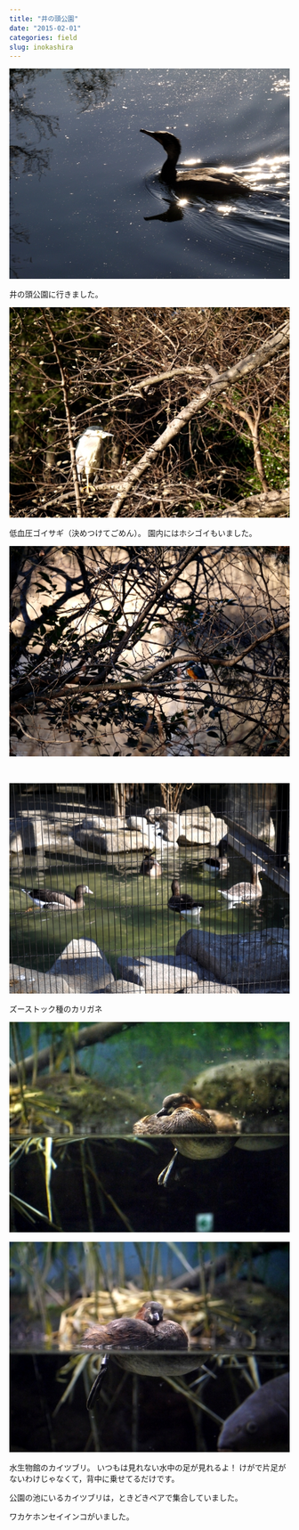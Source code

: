 ```yaml
---
title: "井の頭公園"
date: "2015-02-01"
categories: field
slug: inokashira
---
```


![](/pict/20150201_inokashira/P1000720.JPG)

井の頭公園に行きました。

<!--more-->

![](/pict/20150201_inokashira/P1000722.JPG)

低血圧ゴイサギ（決めつけてごめん）。
園内にはホシゴイもいました。

![](/pict/20150201_inokashira/P1000724.JPG)

<br>

![](/pict/20150201_inokashira/P1000726.JPG)

ズーストック種のカリガネ

![](/pict/20150201_inokashira/P1000728.JPG)

![](/pict/20150201_inokashira/P1000729.JPG)

水生物館のカイツブリ。
いつもは見れない水中の足が見れるよ！
けがで片足がないわけじゃなくて，背中に乗せてるだけです。

公園の池にいるカイツブリは，ときどきペアで集合していました。

ワカケホンセイインコがいました。